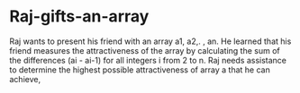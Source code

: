 # Raj-gifts-an-array
Raj wants to present his friend with an array a1, a2,. , an. He learned that his friend measures the attractiveness of the array by calculating the sum of the differences (ai - ai-1) for all integers i from 2 to n.  Raj needs assistance to determine the highest possible attractiveness of array a that he can achieve,
